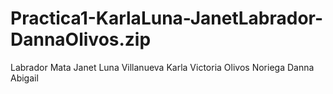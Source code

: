 # Practica1-KarlaLuna-JanetLabrador-DannaOlivos.zip
Labrador Mata Janet
Luna Villanueva Karla Victoria 
Olivos Noriega Danna Abigail